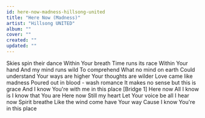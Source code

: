 ```yaml
---
id: here-now-madness-hillsong-united
title: "Here Now (Madness)"
artist: "Hillsong UNITED"
album: ""
cover: ""
created: ""
updated: ""
---
```


Skies spin their dance
Within Your breath
Time runs its race
Within Your hand
And my mind runs wild
To comprehend
What no mind on earth
Could understand
Your ways are higher
Your thoughts are wilder
Love came like madness
Poured out in blood - wash romance
It makes no sense but this is grace
And I know You're with me in this place
[Bridge 1]
Here now
All I know is I know that You are
Here now
Still my heart
Let Your voice be all I hear now
Spirit breathe
Like the wind come have Your way
Cause I know You're in this place